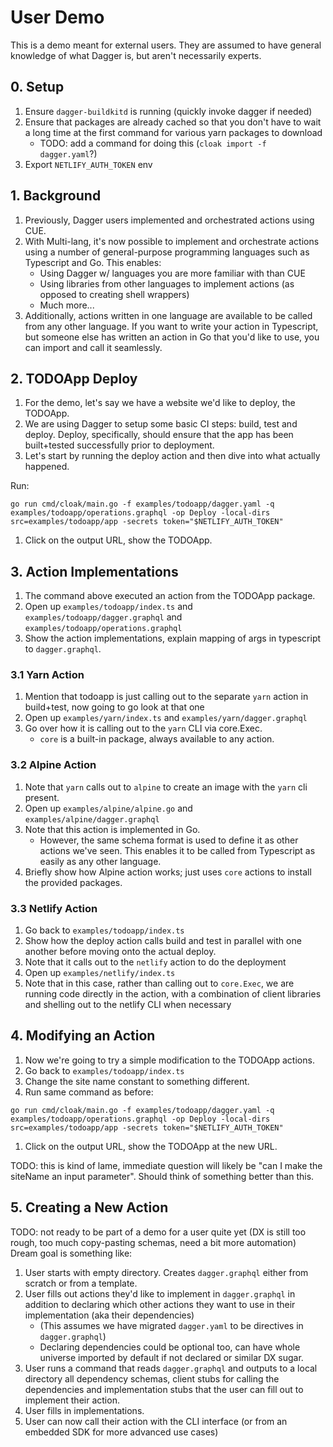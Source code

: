 # User Demo

This is a demo meant for external users. They are assumed to have general knowledge of what Dagger is, but aren't necessarily experts.

## 0. Setup

1. Ensure `dagger-buildkitd` is running (quickly invoke dagger if needed)
1. Ensure that packages are already cached so that you don't have to wait a long time at the first command for various yarn packages to download
   - TODO: add a command for doing this (`cloak import -f dagger.yaml`?)
1. Export `NETLIFY_AUTH_TOKEN` env

## 1. Background

1. Previously, Dagger users implemented and orchestrated actions using CUE.
1. With Multi-lang, it's now possible to implement and orchestrate actions using a number of general-purpose programming languages such as Typescript and Go. This enables:
   - Using Dagger w/ languages you are more familiar with than CUE
   - Using libraries from other languages to implement actions (as opposed to creating shell wrappers)
   - Much more...
1. Additionally, actions written in one language are available to be called from any other language. If you want to write your action in Typescript, but someone else has written an action in Go that you'd like to use, you can import and call it seamlessly.

## 2. TODOApp Deploy

1. For the demo, let's say we have a website we'd like to deploy, the TODOApp.
1. We are using Dagger to setup some basic CI steps: build, test and deploy. Deploy, specifically, should ensure that the app has been built+tested successfully prior to deployment.
1. Let's start by running the deploy action and then dive into what actually happened.

Run:

```console
go run cmd/cloak/main.go -f examples/todoapp/dagger.yaml -q examples/todoapp/operations.graphql -op Deploy -local-dirs src=examples/todoapp/app -secrets token="$NETLIFY_AUTH_TOKEN"
```

1. Click on the output URL, show the TODOApp.

## 3. Action Implementations

1. The command above executed an action from the TODOApp package.
1. Open up `examples/todoapp/index.ts` and `examples/todoapp/dagger.graphql` and `examples/todoapp/operations.graphql`
1. Show the action implementations, explain mapping of args in typescript to `dagger.graphql`.

### 3.1 Yarn Action

1. Mention that todoapp is just calling out to the separate `yarn` action in build+test, now going to go look at that one
1. Open up `examples/yarn/index.ts` and `examples/yarn/dagger.graphql`
1. Go over how it is calling out to the `yarn` CLI via core.Exec.
   - `core` is a built-in package, always available to any action.

### 3.2 Alpine Action

1. Note that `yarn` calls out to `alpine` to create an image with the `yarn` cli present.
1. Open up `examples/alpine/alpine.go` and `examples/alpine/dagger.graphql`
1. Note that this action is implemented in Go.
   - However, the same schema format is used to define it as other actions we've seen. This enables it to be called from Typescript as easily as any other language.
1. Briefly show how Alpine action works; just uses `core` actions to install the provided packages.

### 3.3 Netlify Action

1. Go back to `examples/todoapp/index.ts`
1. Show how the deploy action calls build and test in parallel with one another before moving onto the actual deploy.
1. Note that it calls out to the `netlify` action to do the deployment
1. Open up `examples/netlify/index.ts`
1. Note that in this case, rather than calling out to `core.Exec`, we are running code directly in the action, with a combination of client libraries and shelling out to the netlify CLI when necessary

## 4. Modifying an Action

1. Now we're going to try a simple modification to the TODOApp actions.
1. Go back to `examples/todoapp/index.ts`
1. Change the site name constant to something different.
1. Run same command as before:

```console
go run cmd/cloak/main.go -f examples/todoapp/dagger.yaml -q examples/todoapp/operations.graphql -op Deploy -local-dirs src=examples/todoapp/app -secrets token="$NETLIFY_AUTH_TOKEN"
```

1. Click on the output URL, show the TODOApp at the new URL.

TODO: this is kind of lame, immediate question will likely be "can I make the siteName an input parameter". Should think of something better than this.

## 5. Creating a New Action

TODO: not ready to be part of a demo for a user quite yet (DX is still too rough, too much copy-pasting schemas, need a bit more automation)
Dream goal is something like:

1. User starts with empty directory. Creates `dagger.graphql` either from scratch or from a template.
1. User fills out actions they'd like to implement in `dagger.graphql` in addition to declaring which other actions they want to use in their implementation (aka their dependencies)
   - (This assumes we have migrated `dagger.yaml` to be directives in `dagger.graphql`)
   - Declaring dependencies could be optional too, can have whole universe imported by default if not declared or similar DX sugar.
1. User runs a command that reads `dagger.graphql` and outputs to a local directory all dependency schemas, client stubs for calling the dependencies and implementation stubs that the user can fill out to implement their action.
1. User fills in implementations.
1. User can now call their action with the CLI interface (or from an embedded SDK for more advanced use cases)
